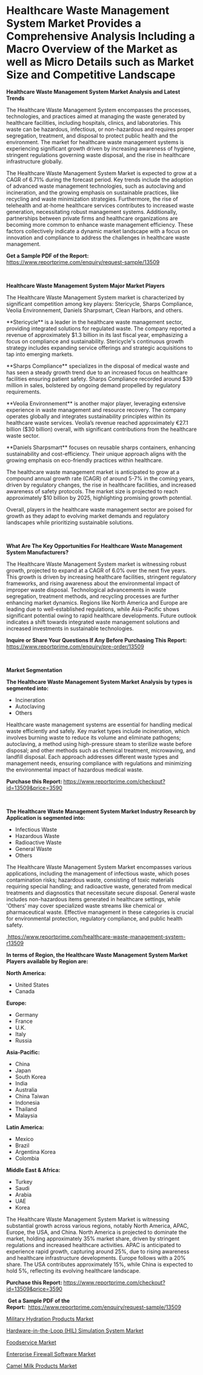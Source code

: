 <p><h1>Healthcare Waste Management System Market Provides a Comprehensive Analysis Including a Macro Overview of the Market as well as Micro Details such as Market Size and Competitive Landscape</h1></p><p><strong>Healthcare Waste Management System Market Analysis and Latest Trends</strong></p>
<p><p>The Healthcare Waste Management System encompasses the processes, technologies, and practices aimed at managing the waste generated by healthcare facilities, including hospitals, clinics, and laboratories. This waste can be hazardous, infectious, or non-hazardous and requires proper segregation, treatment, and disposal to protect public health and the environment. The market for healthcare waste management systems is experiencing significant growth driven by increasing awareness of hygiene, stringent regulations governing waste disposal, and the rise in healthcare infrastructure globally.</p><p>The Healthcare Waste Management System Market is expected to grow at a CAGR of 6.71% during the forecast period. Key trends include the adoption of advanced waste management technologies, such as autoclaving and incineration, and the growing emphasis on sustainable practices, like recycling and waste minimization strategies. Furthermore, the rise of telehealth and at-home healthcare services contributes to increased waste generation, necessitating robust management systems. Additionally, partnerships between private firms and healthcare organizations are becoming more common to enhance waste management efficiency. These factors collectively indicate a dynamic market landscape with a focus on innovation and compliance to address the challenges in healthcare waste management.</p></p>
<p><strong>Get a Sample PDF of the Report:&nbsp;</strong> <a href="https://www.reportprime.com/enquiry/request-sample/13509">https://www.reportprime.com/enquiry/request-sample/13509</a></p>
<p>&nbsp;</p>
<p><strong>Healthcare Waste Management System Major Market Players</strong></p>
<p><p>The Healthcare Waste Management System market is characterized by significant competition among key players: Stericycle, Sharps Compliance, Veolia Environnement, Daniels Sharpsmart, Clean Harbors, and others. </p><p>**Stericycle** is a leader in the healthcare waste management sector, providing integrated solutions for regulated waste. The company reported a revenue of approximately $1.3 billion in its last fiscal year, emphasizing a focus on compliance and sustainability. Stericycle's continuous growth strategy includes expanding service offerings and strategic acquisitions to tap into emerging markets.</p><p>**Sharps Compliance** specializes in the disposal of medical waste and has seen a steady growth trend due to an increased focus on healthcare facilities ensuring patient safety. Sharps Compliance recorded around $39 million in sales, bolstered by ongoing demand propelled by regulatory requirements.</p><p>**Veolia Environnement** is another major player, leveraging extensive experience in waste management and resource recovery. The company operates globally and integrates sustainability principles within its healthcare waste services. Veolia’s revenue reached approximately €27.1 billion ($30 billion) overall, with significant contributions from the healthcare waste sector.</p><p>**Daniels Sharpsmart** focuses on reusable sharps containers, enhancing sustainability and cost-efficiency. Their unique approach aligns with the growing emphasis on eco-friendly practices within healthcare.</p><p>The healthcare waste management market is anticipated to grow at a compound annual growth rate (CAGR) of around 5-7% in the coming years, driven by regulatory changes, the rise in healthcare facilities, and increased awareness of safety protocols. The market size is projected to reach approximately $10 billion by 2025, highlighting promising growth potential. </p><p>Overall, players in the healthcare waste management sector are poised for growth as they adapt to evolving market demands and regulatory landscapes while prioritizing sustainable solutions.</p></p>
<p>&nbsp;</p>
<p><strong>What Are The Key Opportunities For Healthcare Waste Management System Manufacturers?</strong></p>
<p><p>The Healthcare Waste Management System market is witnessing robust growth, projected to expand at a CAGR of 6.0% over the next five years. This growth is driven by increasing healthcare facilities, stringent regulatory frameworks, and rising awareness about the environmental impact of improper waste disposal. Technological advancements in waste segregation, treatment methods, and recycling processes are further enhancing market dynamics. Regions like North America and Europe are leading due to well-established regulations, while Asia-Pacific shows significant potential owing to rapid healthcare developments. Future outlook indicates a shift towards integrated waste management solutions and increased investments in sustainable technologies.</p></p>
<p><strong>Inquire or Share Your Questions If Any Before Purchasing This Report:</strong> <a href="https://www.reportprime.com/enquiry/pre-order/13509">https://www.reportprime.com/enquiry/pre-order/13509</a></p>
<p>&nbsp;</p>
<p><strong>Market Segmentation</strong></p>
<p><strong>The Healthcare Waste Management System Market Analysis by types is segmented into:</strong></p>
<p><ul><li>Incineration</li><li>Autoclaving</li><li>Others</li></ul></p>
<p><p>Healthcare waste management systems are essential for handling medical waste efficiently and safely. Key market types include incineration, which involves burning waste to reduce its volume and eliminate pathogens; autoclaving, a method using high-pressure steam to sterilize waste before disposal; and other methods such as chemical treatment, microwaving, and landfill disposal. Each approach addresses different waste types and management needs, ensuring compliance with regulations and minimizing the environmental impact of hazardous medical waste.</p></p>
<p><strong>Purchase this Report:&nbsp;</strong><a href="https://www.reportprime.com/checkout?id=13509&price=3590">https://www.reportprime.com/checkout?id=13509&price=3590</a></p>
<p>&nbsp;</p>
<p><strong>The Healthcare Waste Management System Market Industry Research by Application is segmented into:</strong></p>
<p><ul><li>Infectious Waste</li><li>Hazardous Waste</li><li>Radioactive Waste</li><li>General Waste</li><li>Others</li></ul></p>
<p><p>The Healthcare Waste Management System Market encompasses various applications, including the management of infectious waste, which poses contamination risks; hazardous waste, consisting of toxic materials requiring special handling; and radioactive waste, generated from medical treatments and diagnostics that necessitate secure disposal. General waste includes non-hazardous items generated in healthcare settings, while 'Others' may cover specialized waste streams like chemical or pharmaceutical waste. Effective management in these categories is crucial for environmental protection, regulatory compliance, and public health safety.</p></p>
<p><a href="https://www.reportprime.com/healthcare-waste-management-system-r13509">&nbsp;https://www.reportprime.com/healthcare-waste-management-system-r13509</a></p>
<p><strong>In terms of Region, the Healthcare Waste Management System Market Players available by Region are:</strong></p>
<p>
    <p> <strong> North America: </strong>
        <ul>
            <li>United States</li>
            <li>Canada</li>
        </ul>
        </p> 
    <p> <strong> Europe: </strong>
        <ul>
            <li>Germany</li>
            <li>France</li>
            <li>U.K.</li>
            <li>Italy</li>
            <li>Russia</li>
        </ul>
        </p> 
    <p> <strong> Asia-Pacific: </strong>
        <ul>
            <li>China</li>
            <li>Japan</li>
            <li>South Korea</li>
            <li>India</li>
            <li>Australia</li>
            <li>China Taiwan</li>
            <li>Indonesia</li>
            <li>Thailand</li>
            <li>Malaysia</li>
        </ul>
        </p> 
    <p> <strong> Latin America: </strong>
        <ul>
            <li>Mexico</li>
            <li>Brazil</li>
            <li>Argentina Korea</li>
            <li>Colombia</li>
        </ul>
        </p> 
    <p> <strong> Middle East & Africa: </strong>
        <ul>
            <li>Turkey</li>
            <li>Saudi</li>
            <li>Arabia</li>
            <li>UAE</li>
            <li>Korea</li>
        </ul>
    </p>
    </p>
<p><p>The Healthcare Waste Management System Market is witnessing substantial growth across various regions, notably North America, APAC, Europe, the USA, and China. North America is projected to dominate the market, holding approximately 35% market share, driven by stringent regulations and increased healthcare activities. APAC is anticipated to experience rapid growth, capturing around 25%, due to rising awareness and healthcare infrastructure developments. Europe follows with a 20% share. The USA contributes approximately 15%, while China is expected to hold 5%, reflecting its evolving healthcare landscape.</p></p>
<p><strong>Purchase this Report: </strong><a href="https://www.reportprime.com/checkout?id=13509&price=3590">https://www.reportprime.com/checkout?id=13509&price=3590</a></p>
<p>&nbsp;<strong>Get a Sample PDF of the Report:&nbsp;&nbsp;</strong><a href="https://www.reportprime.com/enquiry/request-sample/13509">https://www.reportprime.com/enquiry/request-sample/13509</a></p>
<p><strong></strong></p>
<p><p><a href="https://issuu.com/reportprime-2/docs/military-hydration-products-market-_ba08e4c4477ec1">Military Hydration Products Market</a></p><p><a href="https://medium.com/@henrykihn1922/the-hardware-in-the-loop-hil-simulation-system-market-is-anticipated-to-experience-significant-3a6a08905d65">Hardware-in-the-Loop (HIL) Simulation System Market</a></p><p><a href="https://www.linkedin.com/pulse/insights-foodservice-industry-market-financial-status-size-revenue-b0dnf?trackingId=UFaePh%2FYQw2WIhbI%2FASmHw%3D%3D">Foodservice Market</a></p><p><a href="https://www.linkedin.com/pulse/insights-enterprise-firewall-software-market-size-which-expanding-l8jhf?trackingId=SrVrNFvWTdKCw0wTY7girg%3D%3D">Enterprise Firewall Software Market</a></p><p><a href="https://issuu.com/reportprime-2/docs/camel-milk-products-market-size-203_d59c6566f437c7">Camel Milk Products Market</a></p></p>